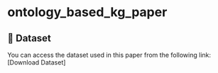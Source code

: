 # ontology_based_kg_paper

## 📂 Dataset

You can access the dataset used in this paper from the following link:  
[Download Dataset]
